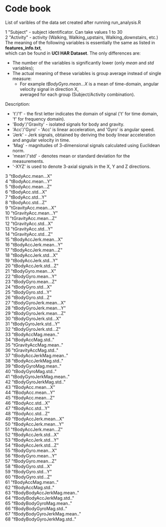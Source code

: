 # Code book
List of varibles of the data set created after running run_analysis.R  
   
1 "Subject" - subject identificator. Can take values 1 to 30  
2 "Activity" - activity (Walking, Walking_upstairs, Walking_downstairs, etc.)  
The meaning of the following variables is essentially the same as listed in **features_info.txt**,  
which can be found in **UCI HAR Dataset**. The only differences are:  
* The number of the variables is significantly lower (only *mean* and *std* variables);  
* The actual meaning of these variables is group average instead of single measure:  
  + For example *tBodyGyro.mean...X* is a mean of time-domain, angular velocity signal in direction X,  
  averaged for each group (Subject/Activity combination).
   
Description:  
* 't'/'f' - the first letter indicates the domain of signal ('t' for time domain, 'f' for frequency domain).  
* 'Body'/'Gravity' - isolated signals for body and gravity.  
* 'Acc'/'Gyro' - 'Acc' is linear acceleration, and 'Gyro' is angular speed.  
* 'Jerk' - Jerk signals, obtained by deriving the body linear acceleration and angular velocity in time.  
* 'Mag' - magnitudes of 3-dimensional signals calculated using Euclidean norm.  
* 'mean'/'std' - denotes mean or standard deviation for the measurements.  
* '-XYZ' is used to denote 3-axial signals in the X, Y and Z directions.  
   
3 "tBodyAcc.mean...X"  
4 "tBodyAcc.mean...Y"  
5 "tBodyAcc.mean...Z"  
6 "tBodyAcc.std...X"  
7 "tBodyAcc.std...Y"  
8 "tBodyAcc.std...Z"  
9 "tGravityAcc.mean...X"  
10 "tGravityAcc.mean...Y"  
11 "tGravityAcc.mean...Z"  
12 "tGravityAcc.std...X"  
13 "tGravityAcc.std...Y"  
14 "tGravityAcc.std...Z"  
15 "tBodyAccJerk.mean...X"  
16 "tBodyAccJerk.mean...Y"  
17 "tBodyAccJerk.mean...Z"  
18 "tBodyAccJerk.std...X"  
19 "tBodyAccJerk.std...Y"  
20 "tBodyAccJerk.std...Z"  
21 "tBodyGyro.mean...X"  
22 "tBodyGyro.mean...Y"  
23 "tBodyGyro.mean...Z"  
24 "tBodyGyro.std...X"  
25 "tBodyGyro.std...Y"  
26 "tBodyGyro.std...Z"  
27 "tBodyGyroJerk.mean...X"  
28 "tBodyGyroJerk.mean...Y"  
29 "tBodyGyroJerk.mean...Z"  
30 "tBodyGyroJerk.std...X"  
31 "tBodyGyroJerk.std...Y"  
32 "tBodyGyroJerk.std...Z"  
33 "tBodyAccMag.mean.."  
34 "tBodyAccMag.std.."  
35 "tGravityAccMag.mean.."  
36 "tGravityAccMag.std.."       
37 "tBodyAccJerkMag.mean.."  
38 "tBodyAccJerkMag.std.."  
39 "tBodyGyroMag.mean.."  
40 "tBodyGyroMag.std.."  
41 "tBodyGyroJerkMag.mean.."  
42 "tBodyGyroJerkMag.std.."  
43 "fBodyAcc.mean...X"  
44 "fBodyAcc.mean...Y"  
45 "fBodyAcc.mean...Z"  
46 "fBodyAcc.std...X"  
47 "fBodyAcc.std...Y"  
48 "fBodyAcc.std...Z"  
49 "fBodyAccJerk.mean...X"  
50 "fBodyAccJerk.mean...Y"  
51 "fBodyAccJerk.mean...Z"  
52 "fBodyAccJerk.std...X"  
53 "fBodyAccJerk.std...Y"  
54 "fBodyAccJerk.std...Z"  
55 "fBodyGyro.mean...X"  
56 "fBodyGyro.mean...Y"  
57 "fBodyGyro.mean...Z"  
58 "fBodyGyro.std...X"  
59 "fBodyGyro.std...Y"  
60 "fBodyGyro.std...Z"  
61 "fBodyAccMag.mean.."  
62 "fBodyAccMag.std.."  
63 "fBodyBodyAccJerkMag.mean.."  
64 "fBodyBodyAccJerkMag.std.."  
65 "fBodyBodyGyroMag.mean.."  
66 "fBodyBodyGyroMag.std.."  
67 "fBodyBodyGyroJerkMag.mean.."  
68 "fBodyBodyGyroJerkMag.std.."
